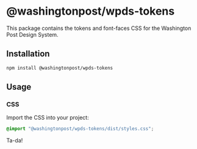 # @washingtonpost/wpds-tokens

This package contains the tokens and font-faces CSS for the Washington Post Design System.

## Installation

```bash
npm install @washingtonpost/wpds-tokens
```

## Usage

### CSS

Import the CSS into your project:

```css
@import "@washingtonpost/wpds-tokens/dist/styles.css";
```

Ta-da!